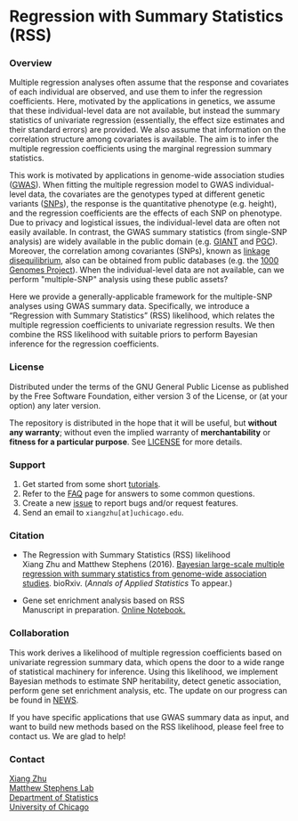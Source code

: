 # Regression with Summary Statistics (RSS)

### Overview

Multiple regression analyses often assume that the response and
covariates of each individual are observed, and use them to infer the
regression coefficients. Here, motivated by the applications in
genetics, we assume that these individual-level data are not
available, but instead the summary statistics of univariate regression
(essentially, the effect size estimates and their standard errors) are
provided. We also assume that information on the correlation structure
among covariates is available. The aim is to infer the multiple
regression coefficients using the marginal regression summary
statistics.

This work is motivated by applications in genome-wide association studies ([GWAS](https://en.wikipedia.org/wiki/Genome-wide_association_study)). When fitting the multiple regression model to GWAS individual-level data, the covariates are the genotypes typed at different genetic variants ([SNPs](https://en.wikipedia.org/wiki/Single-nucleotide_polymorphism)), the response is the quantitative phenotype (e.g. height), and the regression coefficients are the effects of each SNP on phenotype. Due to privacy and logistical issues, the individual-level data are often not easily available. In contrast, the GWAS summary statistics (from single-SNP analysis) are widely available in the public domain (e.g. [GIANT](https://www.broadinstitute.org/collaboration/giant/index.php/GIANT_consortium_data_files) and [PGC](https://www.med.unc.edu/pgc/downloads)). Moreover, the correlation among covariantes (SNPs), known as [linkage disequilibrium](https://en.wikipedia.org/wiki/Linkage_disequilibrium), also can be obtained from public databases (e.g. the [1000 Genomes Project](http://www.1000genomes.org/home)). When the individual-level data are not available, can we perform "multiple-SNP" analysis using these public assets?

Here we provide a generally-applicable framework for the multiple-SNP analyses using GWAS summary data. Specifically, we introduce a “Regression with Summary Statistics” (RSS) likelihood, which relates the multiple regression coefficients to univariate regression results. We then combine the RSS likelihood with suitable priors to perform Bayesian inference for the regression coefficients.

### License 
Distributed under the terms of the GNU General Public License as published by the Free Software Foundation, either version 3 of the License, or (at your option) any later version.

The repository is distributed in the hope that it will be useful, but **without any warranty**; without even the implied warranty of **merchantability** or **fitness for a particular purpose**. See [LICENSE](LICENSE) for more details.

### Support
1. Get started from some short [tutorials](http://stephenslab.github.io/rss).
2. Refer to the [FAQ](http://stephenslab.github.io/rss/FAQ) page for answers to some common questions.
3. Create a new [issue](https://github.com/stephenslab/rss/issues) to report bugs and/or request features.
4. Send an email to `xiangzhu[at]uchicago.edu`.

### Citation
- The Regression with Summary Statistics (RSS) likelihood <br> Xiang Zhu and Matthew Stephens (2016). [Bayesian large-scale multiple regression with summary statistics from genome-wide association studies](https://doi.org/10.1101/042457). bioRxiv. (*Annals of Applied Statistics* To appear.)

- Gene set enrichment analysis based on RSS <br> Manuscript in preparation. [Online Notebook.](http://xiangzhu.github.io/rss-gsea/_book/)

### Collaboration
This work derives a likelihood of multiple regression coefficients based on univariate regression summary data, which opens the door to a wide range of statistical machinery for inference. Using this likelihood, we implement Bayesian methods to estimate SNP heritability, detect genetic association, perform gene set enrichment analysis, etc. The update on our progress can be found in [NEWS](NEWS.md). 

If you have specific applications that use GWAS summary data as input, and want to build new methods based on the RSS likelihood, please feel free to contact us. We are glad to help!  

### Contact
[Xiang Zhu](https://github.com/xiangzhu) <br>
[Matthew Stephens Lab](http://stephenslab.uchicago.edu) <br>
[Department of Statistics](https://galton.uchicago.edu) <br>
[University of Chicago](https://www.uchicago.edu) <br>

